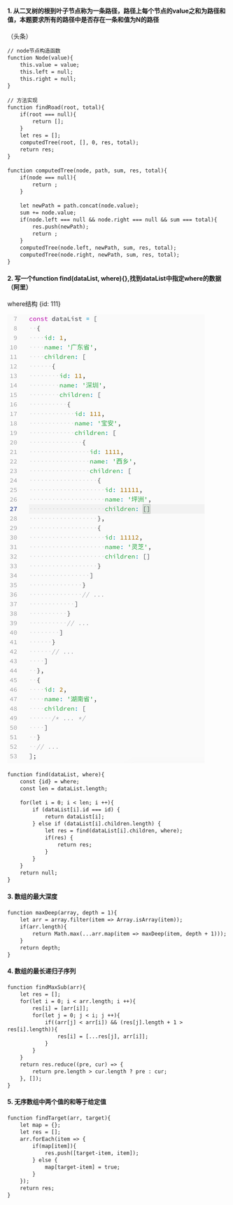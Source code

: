 #### 1. 从二叉树的根到叶子节点称为一条路径，路径上每个节点的value之和为路径和值，本题要求所有的路径中是否存在一条和值为N的路径
（头条）
```
// node节点构造函数
function Node(value){
    this.value = value;
    this.left = null;
    this.right = null;
}

// 方法实现
function findRoad(root, total){
    if(root === null){
        return [];
    }
    let res = [];
    computedTree(root, [], 0, res, total);
    return res;
}

function computedTree(node, path, sum, res, total){
    if(node === null){
        return ;
    }

    let newPath = path.concat(node.value);
    sum += node.value;
    if(node.left === null && node.right === null && sum === total){
        res.push(newPath);
        return ;
    }
    computedTree(node.left, newPath, sum, res, total);
    computedTree(node.right, newPath, sum, res, total);
}
```
#### 2. 写一个function find(dataList, where){},找到dataList中指定where的数据（阿里）
where结构 {id: 111}

![](images/findWhere.png)
```
function find(dataList, where){
    const {id} = where;
    const len = dataList.length;

    for(let i = 0; i < len; i ++){
        if (dataList[i].id === id) {
            return dataList[i];
        } else if (dataList[i].children.length) {
            let res = find(dataList[i].children, where);
            if(res) {
                return res;
            }
        }
    }
    return null;
}
```

#### 3. 数组的最大深度
    function maxDeep(array, depth = 1){
        let arr = array.filter(item => Array.isArray(item));
        if(arr.length){
            return Math.max(...arr.map(item => maxDeep(item, depth + 1)));
        }
        return depth;
    }
    
#### 4. 数组的最长递归子序列
    function findMaxSub(arr){
        let res = [];
        for(let i = 0; i < arr.length; i ++){
            res[i] = [arr[i]];
            for(let j = 0; j < i; j ++){
                if((arr[j] < arr[i]) && (res[j].length + 1 > res[i].length)){
                    res[i] = [...res[j], arr[i]];
                }
            }
        }
        return res.reduce((pre, cur) => {
            return pre.length > cur.length ? pre : cur;
        }, []);
    }

#### 5. 无序数组中两个值的和等于给定值
    function findTarget(arr, target){
        let map = {};
        let res = [];
        arr.forEach(item => {
            if(map[item]){
                res.push([target-item, item]);
            } else {
                map[target-item] = true;
            }
        });
        return res;
    }